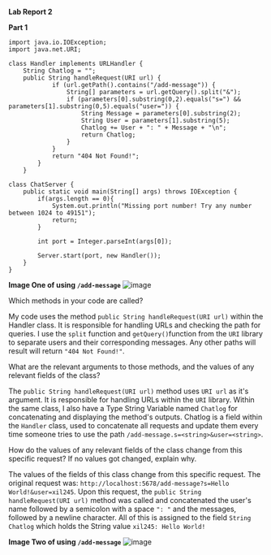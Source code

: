 **Lab Report 2**

**Part 1** 

```
import java.io.IOException;
import java.net.URI;

class Handler implements URLHandler {
    String Chatlog = "";
    public String handleRequest(URI url) {
            if (url.getPath().contains("/add-message")) {
                String[] parameters = url.getQuery().split("&");
                if (parameters[0].substring(0,2).equals("s=") && parameters[1].substring(0,5).equals("user=")) {
                    String Message = parameters[0].substring(2);
                    String User = parameters[1].substring(5);
                    Chatlog += User + ": " + Message + "\n";
                    return Chatlog;
                }
            }
            return "404 Not Found!";
        }
    }

class ChatServer {
    public static void main(String[] args) throws IOException {
        if(args.length == 0){
            System.out.println("Missing port number! Try any number between 1024 to 49151");
            return;
        }

        int port = Integer.parseInt(args[0]);

        Server.start(port, new Handler());
    }
}

```
**Image One of using `/add-message`** 
![image](https://github.com/XiaoFengLin123/cse15l-lab-report2/assets/146484956/4af51412-d66a-4df2-90c7-c41d0420b946)

Which methods in your code are called?

My code uses the method `public String handleRequest(URI url)` within the Handler class. It is responsible for handling URLs and checking the path for queries. I use the `split` function and `getQuery()`function from the `URI` library to separate users and their corresponding messages. Any other paths will result will return `"404 Not Found!"`.  

What are the relevant arguments to those methods, and the values of any relevant fields of the class?

The `public String handleRequest(URI url)` method uses `URI url` as it's argument. It is responsible for handling URLs within the `URI` library. Within the same class, I also have a Type String Variable named `Chatlog` for concatenating and displaying the method's outputs. Chatlog is a field within the `Handler` class, used to concatenate all requests and update them every time someone tries to use the path `/add-message.s=<string>&user=<string>`.


How do the values of any relevant fields of the class change from this specific request? If no values got changed, explain why.

The values of the fields of this class change from this specific request. The original request was: `http://localhost:5678/add-message?s=Hello World!&user=xil245`. Upon this request, the `public String handleRequest(URI url)` method was called and concatenated the user's name followed by a semicolon with a space `": "` and the messages, followed by a newline character. All of this is assigned to the field `String Chatlog` which holds the String value `xil245: Hello World!`

**Image Two of using `/add-message`**
![image](https://github.com/XiaoFengLin123/cse15l-lab-report2/assets/146484956/b7648692-a7a0-45f4-b59f-c14b595cc117)



